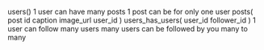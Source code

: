users()
1 user can have many posts
1 post can be for only one user
posts(
  post id
  caption
  image_url
  user_id
)
users_has_users(
  user_id
  follower_id
)
1 user can follow many users
many users can be followed by you 
many to many